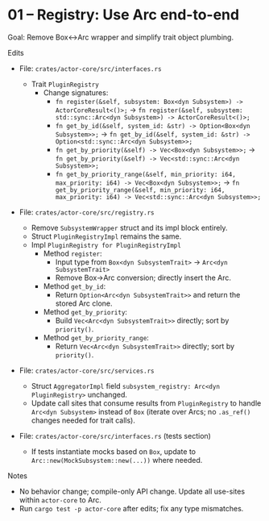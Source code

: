 # 01 – Registry: Use Arc<dyn Subsystem> end-to-end

Goal: Remove Box↔Arc wrapper and simplify trait object plumbing.

Edits
- File: `crates/actor-core/src/interfaces.rs`
  - Trait `PluginRegistry`
    - Change signatures:
      - `fn register(&self, subsystem: Box<dyn Subsystem>) -> ActorCoreResult<()>;`
        → `fn register(&self, subsystem: std::sync::Arc<dyn Subsystem>) -> ActorCoreResult<()>;`
      - `fn get_by_id(&self, system_id: &str) -> Option<Box<dyn Subsystem>>;`
        → `fn get_by_id(&self, system_id: &str) -> Option<std::sync::Arc<dyn Subsystem>>;`
      - `fn get_by_priority(&self) -> Vec<Box<dyn Subsystem>>;`
        → `fn get_by_priority(&self) -> Vec<std::sync::Arc<dyn Subsystem>>;`
      - `fn get_by_priority_range(&self, min_priority: i64, max_priority: i64) -> Vec<Box<dyn Subsystem>>;`
        → `fn get_by_priority_range(&self, min_priority: i64, max_priority: i64) -> Vec<std::sync::Arc<dyn Subsystem>>;`

- File: `crates/actor-core/src/registry.rs`
  - Remove `SubsystemWrapper` struct and its impl block entirely.
  - Struct `PluginRegistryImpl` remains the same.
  - Impl `PluginRegistry for PluginRegistryImpl`
    - Method `register`:
      - Input type from `Box<dyn SubsystemTrait>` → `Arc<dyn SubsystemTrait>`
      - Remove Box→Arc conversion; directly insert the Arc.
    - Method `get_by_id`:
      - Return `Option<Arc<dyn SubsystemTrait>>` and return the stored Arc clone.
    - Method `get_by_priority`:
      - Build `Vec<Arc<dyn SubsystemTrait>>` directly; sort by `priority()`.
    - Method `get_by_priority_range`:
      - Return `Vec<Arc<dyn SubsystemTrait>>` directly; sort by `priority()`.

- File: `crates/actor-core/src/services.rs`
  - Struct `AggregatorImpl` field `subsystem_registry: Arc<dyn PluginRegistry>` unchanged.
  - Update call sites that consume results from `PluginRegistry` to handle `Arc<dyn Subsystem>` instead of `Box` (iterate over Arcs; no `.as_ref()` changes needed for trait calls).

- File: `crates/actor-core/src/interfaces.rs` (tests section)
  - If tests instantiate mocks based on `Box`, update to `Arc::new(MockSubsystem::new(...))` where needed.

Notes
- No behavior change; compile-only API change. Update all use-sites within `actor-core` to Arc.
- Run `cargo test -p actor-core` after edits; fix any type mismatches.
